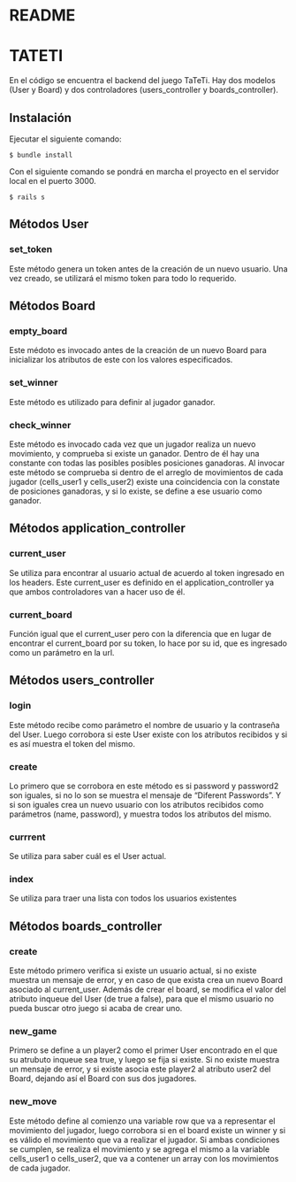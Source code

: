 # README

# TATETI

En el código se encuentra el backend del juego TaTeTi. Hay dos modelos (User y Board) y dos controladores (users_controller y boards_controller).

## Instalación 

Ejecutar el siguiente comando:

    $ bundle install

Con el siguiente comando se pondrá en marcha el proyecto en el servidor local en el puerto 3000.

    $ rails s 


## Métodos User
### set_token 
Este método genera un token antes de la creación de un nuevo usuario. Una vez creado, se utilizará el mismo token para todo lo requerido.

## Métodos Board
### empty_board
Este médoto es invocado antes de la creación de un nuevo Board para inicializar los atributos de este con los valores especificados.

### set_winner
Este método es utilizado para definir al jugador ganador.

### check_winner
Este método es invocado cada vez que un jugador realiza un nuevo movimiento, y comprueba si existe un ganador. Dentro de él hay una constante con todas las posibles posibles posiciones ganadoras. Al invocar este método se comprueba si dentro de el arreglo de movimientos de cada jugador (cells_user1 y cells_user2) existe una coincidencia con la constate de posiciones ganadoras, y si lo existe, se define a ese usuario como ganador.

## Métodos application_controller
### current_user
Se utiliza para encontrar al usuario actual de acuerdo al token ingresado en los headers. Este current_user es definido en el application_controller ya que ambos controladores van a hacer uso de él.

### current_board
Función igual que el current_user pero con la diferencia que en lugar de encontrar el current_board  por su token, lo hace por su id, que es ingresado como un parámetro en la url.

## Métodos users_controller
### login
Este método recibe como parámetro el nombre de usuario y la contraseña del User. Luego corrobora si este User existe con los atributos recibidos y si es así muestra el token del mismo.

### create
Lo primero que se corrobora en este método es si password y password2 son iguales, si no lo son se muestra el mensaje de “Diferent Passwords”.  Y si son iguales crea un nuevo usuario con los atributos recibidos como parámetros (name, password), y muestra todos los atributos del mismo.

### currrent
Se utiliza para saber cuál es el User actual.

### index
Se utiliza para traer una lista con todos los usuarios existentes

## Métodos boards_controller

### create
Este método primero verifica si existe un usuario actual, si no existe muestra un mensaje de error, y en caso de que exista crea un nuevo Board asociado al current_user. Además de crear el board, se modifica el valor del atributo inqueue del User (de true a false), para que el mismo usuario no pueda buscar otro juego si acaba de crear uno.

### new_game
Primero se define a un player2 como el primer User encontrado en el que su atrubuto inqueue sea true, y luego se fija si existe. Si no existe muestra un mensaje de error, y si existe asocia este player2 al atributo user2 del Board, dejando así el Board con sus dos jugadores.

### new_move
Este método define al comienzo una variable row que va a representar el movimiento del jugador, luego corrobora si en el board existe un winner y si es válido el  movimiento que va a realizar el jugador. Si ambas condiciones se cumplen, se realiza el movimiento y se agrega el mismo  a la variable cells_user1 o cells_user2, que va a contener un array con los movimientos de cada jugador.
